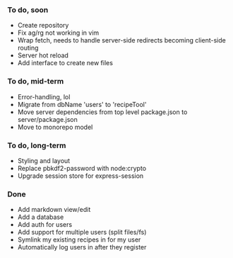 ### To do, soon
- Create repository
- Fix ag/rg not working in vim
- Wrap fetch, needs to handle server-side redirects becoming client-side routing
- Server hot reload
- Add interface to create new files

### To do, mid-term
- Error-handling, lol
- Migrate from dbName 'users' to 'recipeTool'
- Move server dependencies from top level package.json to server/package.json
- Move to monorepo model

### To do, long-term
- Styling and layout
- Replace pbkdf2-password with node:crypto
- Upgrade session store for express-session

### Done
- Add markdown view/edit
- Add a database
- Add auth for users
- Add support for multiple users (split files/fs)
- Symlink my existing recipes in for my user
- Automatically log users in after they register
